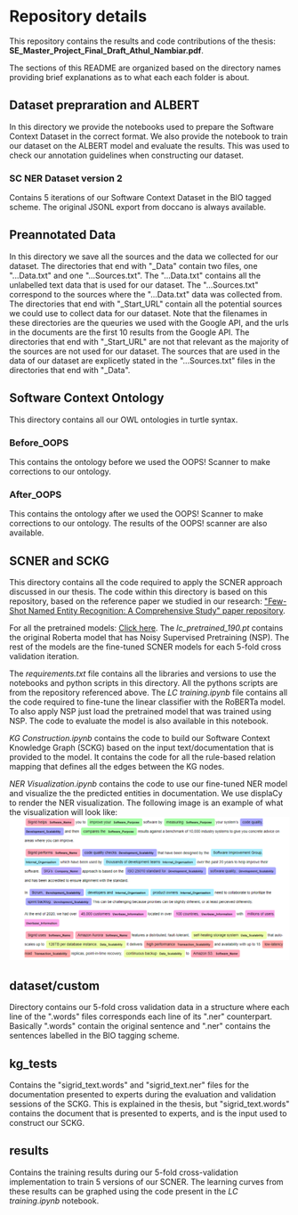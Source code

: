 # Repository details
This repository contains the results and code contributions of the thesis: 
__SE_Master_Project_Final_Draft_Athul_Nambiar.pdf__.

The sections of this README are organized based on the directory names 
providing brief explanations as to what each each folder is about.

## Dataset prepraration and ALBERT
In this directory we provide the notebooks used to prepare the Software Context Dataset in the correct format.
We also provide the notebook to train our dataset on the ALBERT model and evaluate the results.
This was used to check our annotation guidelines when constructing our dataset.

### SC NER Dataset version 2
Contains 5 iterations of our Software Context Dataset in the BIO tagged scheme. The original JSONL export from doccano
is always available.

## Preannotated Data
In this directory we save all the sources and the data we collected for our dataset. 
The directories that end with "_Data" contain two files, one "...Data.txt" and one "...Sources.txt".
The "...Data.txt" contains all the unlabelled text data that is used for our dataset. The "...Sources.txt" correspond to the 
sources where the "...Data.txt" data was collected from.
The directories that end with "_Start_URL" contain all the potential sources we could use to collect data for our dataset.
Note that the filenames in these directories are the queuries we used with the Google API, and the urls in the documents are
the first 10 results from the Google API. The directories that end with "_Start_URL" are not that relevant as the majority of the sources are not used 
for our dataset. The sources that are used in the data of our dataset are explicetly stated in the "...Sources.txt" files in
the directories that end with "_Data".

## Software Context Ontology
This directory contains all our OWL ontologies in turtle syntax.
### Before_OOPS
This contains the ontology before we used the OOPS! Scanner to make corrections to our ontology.
### After_OOPS
This contains the ontology after we used the OOPS! Scanner to make corrections to our ontology.
The results of the OOPS! scanner are also available.

## SCNER and SCKG
This directory contains all the code required to apply the SCNER approach discussed in our thesis.
The code within this directory is based on this repository, based on the reference paper we studied in our research: ["Few-Shot Named Entity Recognition: A Comprehensive Study" paper repository](<https://github.com/few-shot-NER-benchmark/BaselineCode>).

For all the pretrained models: <a href="https://drive.google.com/drive/folders/1Lkpxv3J6danaSYBiswDBYBqx74LXinlG?usp=drive_link" title="Optional title">Click here</a>.
The _lc_pretrained_190.pt_ contains the original Roberta model that has Noisy Supervised Pretraining (NSP).
The rest of the models are the fine-tuned SCNER models for each 5-fold cross validation iteration. 

The _requirements.txt_ file contains all the libraries and versions to use the notebooks and python scripts in this directory.
All the pythons scripts are from the repository referenced above. The _LC training.ipynb_ file contains all the code required to
fine-tune the linear classifier with the RoBERTa model. To also apply NSP just load the pretrained model that was trained using NSP.
The code to evaluate the model is also available in this notebook.

_KG Construction.ipynb_ contains the code to build our Software Context Knowledge Graph (SCKG) based on the input text/documentation
that is provided to the model. It contains the code for all the rule-based relation mapping that defines all the edges between the KG nodes.

_NER Visualization.ipynb_ contains the code to use our fine-tuned NER model and visualize the the predicted entities in documentation.
We use displaCy to render the NER visualization. The following image is an example of what the visualization will look like:
![plot](NER_visual.png)

## dataset/custom
Directory contains our 5-fold cross validation data in a structure where each line of the ".words" files corresponds
each line of its ".ner" counterpart. Basically ".words" contain the original sentence and ".ner" contains the sentences
labelled in the BIO tagging scheme.

## kg_tests
Contains the "sigrid_text.words" and "sigrid_text.ner" files for the documentation presented to experts during the evaluation and validation sessions of the SCKG.
This is explained in the thesis, but "sigrid_text.words" contains the document that is presented to experts, and is the input used
to construct our SCKG.

## results
Contains the training results during our 5-fold cross-validation implementation to train 5 versions of our
SCNER. The learning curves from these results can be graphed using the code present in the _LC training.ipynb_ notebook.